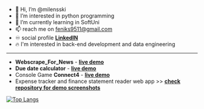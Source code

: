 - 👋 Hi, I’m @milensski
- 👀 I’m interested in python programming
- 🌱 I’m currently learning in SoftUni
- 📫 reach me on feniks9511@gmail.com
- ♾️ social profile **[LinkedIN](https://www.linkedin.com/in/milen-palachorov-b524b2132/)**
- 🔥 I'm interested in back-end development and data engineering

---
- __Webscrape_For_News__ - **[live demo](https://replit.com/@milensski/Webscrape#main.py)**
- __Due date calculator__ - **[live demo](https://m-palachorov.w3spaces.com/)**
- Console Game __Connect4__ - **[live demo](https://replit.com/@milensski/ConnectFour)**
- Expense tracker and finance statement reader web app >> **[check repository for demo screenshots](https://github.com/milensski/Finance-Tracker#features)**


[![Top Langs](https://github-readme-stats.vercel.app/api/top-langs/?username=milensski&layout=compact)](https://github.com/milensski/milensski)



